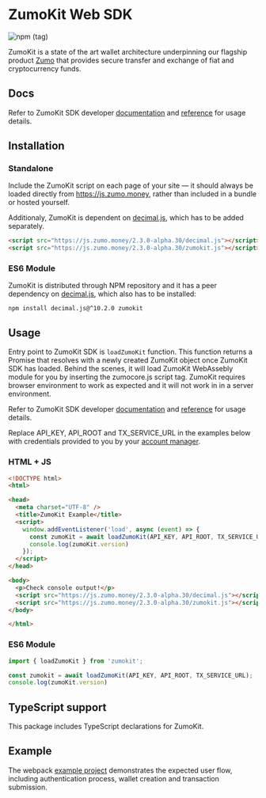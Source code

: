 # ZumoKit Web SDK

![npm (tag)](https://img.shields.io/npm/v/zumokit/latest?label=npm)

ZumoKit is a state of the art wallet architecture underpinning our flagship product [Zumo](https://www.zumo.money/) that provides secure transfer and exchange of fiat and cryptocurrency funds.

## Docs

Refer to ZumoKit SDK developer [documentation](https://developers.zumo.money/docs) and [reference](https://zumo.github.io/zumokit-js/) for usage details.

## Installation

### Standalone

Include the ZumoKit script on each page of your site — it should always be loaded directly from https://js.zumo.money, rather than included in a bundle or hosted yourself.

Additionaly, ZumoKit is dependent on [decimal.js](https://github.com/MikeMcl/decimal.js/), which has to be added separately.

```html
<script src="https://js.zumo.money/2.3.0-alpha.30/decimal.js"></script>
<script src="https://js.zumo.money/2.3.0-alpha.30/zumokit.js"></script>
```

### ES6 Module

ZumoKit is distributed through NPM repository and it has a peer dependency on [decimal.js](https://github.com/MikeMcl/decimal.js/), which also has to be installed:

```
npm install decimal.js@^10.2.0 zumokit
```

## Usage

Entry point to ZumoKit SDK is `loadZumoKit` function. This function returns a Promise that resolves with a newly created ZumoKit object once ZumoKit SDK has loaded. Behind the scenes, it will load ZumoKit WebAssebly module for you by inserting the zumocore.js script tag. ZumoKit requires browser environment to work as expected and it will not work in in a server environment.

Refer to ZumoKit SDK developer [documentation](https://developers.zumo.money/docs) and [reference](https://zumo.github.io/zumokit-js/) for usage details.

Replace API_KEY, API_ROOT and TX_SERVICE_URL in the examples below with credentials provided to you by your [account manager](mailto:support@zumo.money).

### HTML + JS

```html
<!DOCTYPE html>
<html>

<head>
  <meta charset="UTF-8" />
  <title>ZumoKit Example</title>
  <script>
    window.addEventListener('load', async (event) => {
      const zumoKit = await loadZumoKit(API_KEY, API_ROOT, TX_SERVICE_URL);
      console.log(zumoKit.version)
    });
  </script>
</head>

<body>
  <p>Check console output!</p>
  <script src="https://js.zumo.money/2.3.0-alpha.30/decimal.js"></script>
  <script src="https://js.zumo.money/2.3.0-alpha.30/zumokit.js"></script>
</body>

</html>
```

### ES6 Module

```js
import { loadZumoKit } from 'zumokit';

const zumokit = await loadZumoKit(API_KEY, API_ROOT, TX_SERVICE_URL);
console.log(zumoKit.version)
```

## TypeScript support

This package includes TypeScript declarations for ZumoKit.

## Example

The webpack [example project](https://github.com/zumo/zumokit-js/tree/master/example) demonstrates the expected user flow, including authentication process, wallet creation and transaction submission.
